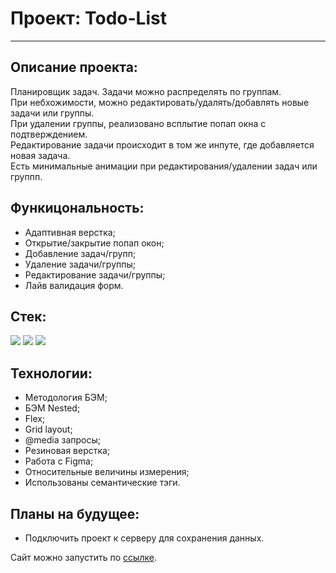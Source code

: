 # Проект: Todo-List
------

## Описание проекта:
Планировщик задач. Задачи можно распределять по группам.<br>
При небхожимости, можно редактировать/удалять/добавлять новые задачи или группы.<br>
При удалении группы, реализовано всплытие попап окна с подтверждением.<br>
Редактирование задачи происходит в том же инпуте, где добавляется новая задача.<br>
Есть минимальные анимации при редактирования/удалении задач или группп.

## Функицональность:
* Адаптивная верстка;
* Открытие/закрытие попап окон;
* Добавление задач/групп;
* Удаление задачи/группы;
* Редактирование задачи/группы;
* Лайв валидация форм.

## Стек:
<p>
  <img src="https://img.shields.io/badge/Html-gray?style=for-the-badge&logo=HTML5&logoColor=red/">
  <img src="https://img.shields.io/badge/CSS-gray?style=for-the-badge&logo=CSS3&logoColor=orange/"> 
  <img src="https://img.shields.io/badge/JavaScript-gray?style=for-the-badge&logo=JavaScript&logoColor=/">
</p>

## Технологии:
* Методология БЭМ;
* БЭМ Nested;
* Flex;
* Grid layout;
* @media запросы;
* Резиновая верстка;
* Работа с Figma;
* Относительные величины измерения;
* Использованы семантические тэги.

## Планы на будущее:
* Подключить проект к серверу для сохранения данных.

Сайт можно запустить по [ссылке](https://skoroxodtwo.github.io/todo-list/).
